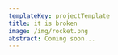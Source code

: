 ```yaml
---
templateKey: projectTemplate
title: it is broken
image: /img/rocket.png
abstract: Coming soon...
---
```


